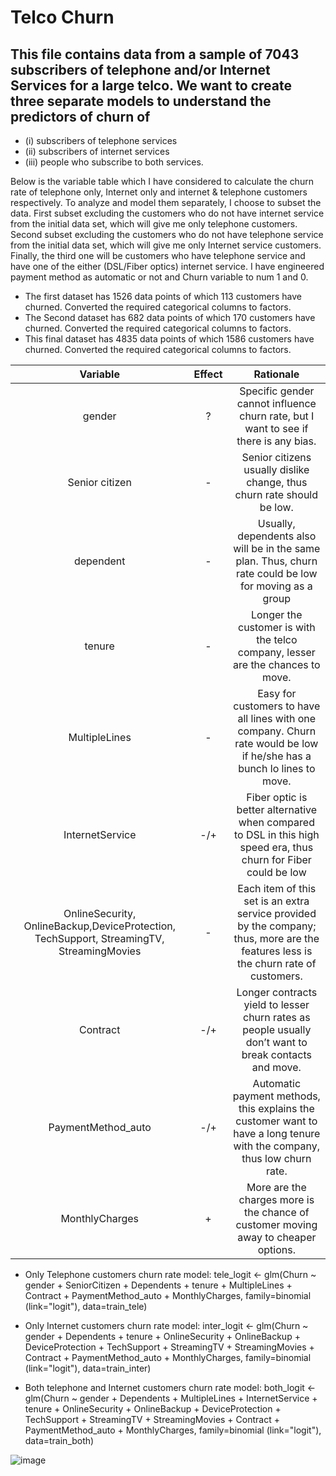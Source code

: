 
# Telco Churn

## This file contains data from a sample of 7043 subscribers of telephone and/or Internet Services for a large telco. We want to create three separate models to understand the predictors of churn of 
- (i) subscribers of telephone services 
- (ii) subscribers of internet services
- (iii) people who subscribe to both services.

Below is the variable table which I have considered to calculate the churn rate of telephone only, Internet only and internet & telephone customers respectively. To analyze and model them separately, I choose to subset the data. First subset excluding the customers who do not have internet service from the initial data set, which will give me only telephone customers. Second subset excluding the customers who do not have telephone service from the initial data set, which will give me only Internet service customers. Finally, the third one will be customers who have telephone service and have one of the either (DSL/Fiber optics) internet service. I have engineered payment method as automatic or not and Churn variable to num 1 and 0. 

- The first dataset has 1526 data points of which 113 customers have churned. Converted the required categorical columns to factors.
- The Second dataset has 682 data points of which 170 customers have churned. Converted the required categorical columns to factors.
- This final dataset has 4835 data points of which 1586 customers have churned. Converted the required categorical columns to factors.

**Variable**|**Effect**|**Rationale**
:-----:|:-----:|:-----:
gender|?|Specific gender cannot influence churn rate, but I want to see if there is any bias.
Senior citizen|-|Senior citizens usually dislike change, thus churn rate should be low.
dependent|-|Usually, dependents also will be in the same plan. Thus, churn rate could be low for moving as a group
tenure|-|Longer the customer is with the telco company, lesser are the chances to move.
MultipleLines|-|Easy for customers to have all lines with one company. Churn rate would be low if he/she has a bunch lo lines to move.
InternetService|-/+|Fiber optic is better alternative when compared to DSL in this high speed era, thus churn for Fiber could be low
OnlineSecurity, OnlineBackup,DeviceProtection, TechSupport, StreamingTV, StreamingMovies|-|Each item of this set is an extra service provided by the company; thus, more are the features less is the churn rate of customers.
Contract|-/+|Longer contracts yield to lesser churn rates as people usually don’t want to break contacts and move. 
PaymentMethod\_auto|-/+|Automatic payment methods, this explains the customer want to have a long tenure with the company, thus low churn rate. 
MonthlyCharges|+|More are the charges more is the chance of customer moving away to cheaper options.


- Only Telephone customers churn rate model:
tele_logit  <- glm(Churn ~ gender + SeniorCitizen + Dependents + tenure + MultipleLines + Contract +  PaymentMethod_auto + MonthlyCharges, family=binomial (link="logit"), data=train_tele)

- Only Internet customers churn rate model:
inter_logit  <- glm(Churn ~ gender + Dependents + tenure + OnlineSecurity + OnlineBackup + DeviceProtection + TechSupport + StreamingTV + StreamingMovies + Contract +  PaymentMethod_auto + MonthlyCharges, family=binomial (link="logit"), data=train_inter)

- Both telephone and Internet customers churn rate model:
both_logit  <- glm(Churn ~ gender + Dependents + MultipleLines + InternetService + tenure + OnlineSecurity + OnlineBackup + DeviceProtection + TechSupport + StreamingTV + StreamingMovies + Contract +  PaymentMethod_auto + MonthlyCharges, family=binomial (link="logit"), data=train_both)

![image](https://user-images.githubusercontent.com/97752847/160472846-2acbd548-9b5b-4b89-bf78-c324ebf84c3c.jpeg)

